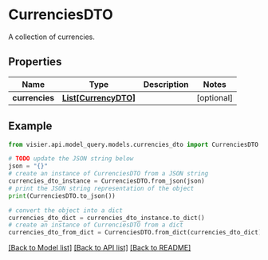 # CurrenciesDTO

A collection of currencies.

## Properties

Name | Type | Description | Notes
------------ | ------------- | ------------- | -------------
**currencies** | [**List[CurrencyDTO]**](CurrencyDTO.md) |  | [optional] 

## Example

```python
from visier.api.model_query.models.currencies_dto import CurrenciesDTO

# TODO update the JSON string below
json = "{}"
# create an instance of CurrenciesDTO from a JSON string
currencies_dto_instance = CurrenciesDTO.from_json(json)
# print the JSON string representation of the object
print(CurrenciesDTO.to_json())

# convert the object into a dict
currencies_dto_dict = currencies_dto_instance.to_dict()
# create an instance of CurrenciesDTO from a dict
currencies_dto_from_dict = CurrenciesDTO.from_dict(currencies_dto_dict)
```
[[Back to Model list]](../README.md#documentation-for-models) [[Back to API list]](../README.md#documentation-for-api-endpoints) [[Back to README]](../README.md)


